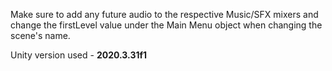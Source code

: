 Make sure to add any future audio to the respective Music/SFX mixers and change the firstLevel value under the Main Menu object when changing the scene's name.

Unity version used - **2020.3.31f1**